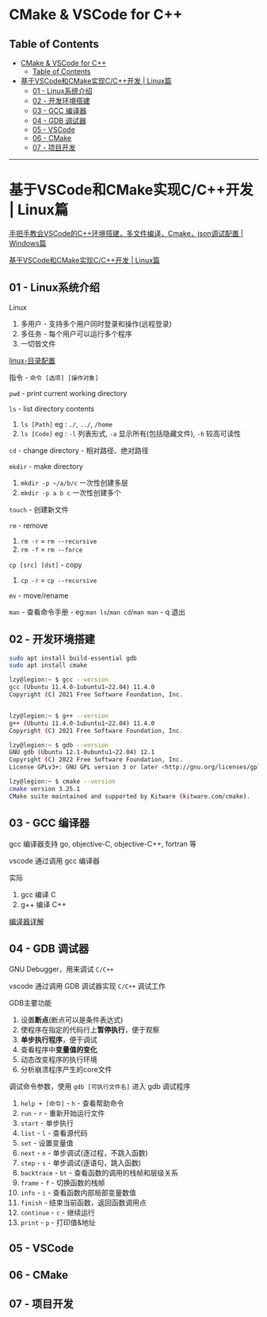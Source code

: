 # CMake & VSCode for C++

## Table of Contents

- [CMake \& VSCode for C++](#cmake--vscode-for-c)
  - [Table of Contents](#table-of-contents)
- [基于VSCode和CMake实现C/C++开发 | Linux篇](#基于vscode和cmake实现cc开发--linux篇)
  - [01 - Linux系统介绍](#01---linux系统介绍)
  - [02 - 开发环境搭建](#02---开发环境搭建)
  - [03 - GCC 编译器](#03---gcc-编译器)
  - [04 - GDB 调试器](#04---gdb-调试器)
  - [05 - VSCode](#05---vscode)
  - [06 - CMake](#06---cmake)
  - [07 - 项目开发](#07---项目开发)

---

# 基于VSCode和CMake实现C/C++开发 | Linux篇

[手把手教会VSCode的C++环境搭建，多文件编译，Cmake，json调试配置 | Windows篇](https://www.bilibili.com/video/BV13K411M78v/)

[基于VSCode和CMake实现C/C++开发 | Linux篇](https://www.bilibili.com/video/BV1fy4y1b7TC/)

## 01 - Linux系统介绍

Linux
1. 多用户 - 支持多个用户同时登录和操作(远程登录)
2. 多任务 - 每个用户可以运行多个程序
3. 一切皆文件

[linux-目录配置](../../../Linux/LinuxSystemic.md#linux-目录配置)

指令 - `命令 [选项] [操作对象]`

`pwd`   - print current working directory

`ls`    - list directory contents
1. `ls [Path]` eg : `./`, `../`, `/home`
2. `ls [Code]` eg : `-l` 列表形式, `-a` 显示所有(包括隐藏文件), `-h` 较高可读性

`cd`    - change directory - 相对路径、绝对路径

`mkdir` - make directory
1. `mkdir -p ~/a/b/c` 一次性创建多层
2. `mkdir -p a b c` 一次性创建多个

`touch` - 创建新文件

`rm` - remove
1. `rm -r` = `rm --recursive`
2. `rm -f` = `rm --force`


`cp [src] [dst]` - copy
1. `cp -r` = `cp --recursive`

`mv` - move/rename

`man` - 查看命令手册 - eg:`man ls`/`man cd`/`man man` - q 退出

## 02 - 开发环境搭建

```bash
sudo apt install build-essential gdb
sudo apt install cmake
```

```bash
lzy@legion:~ $ gcc --version
gcc (Ubuntu 11.4.0-1ubuntu1~22.04) 11.4.0
Copyright (C) 2021 Free Software Foundation, Inc.


lzy@legion:~ $ g++ --version
g++ (Ubuntu 11.4.0-1ubuntu1~22.04) 11.4.0
Copyright (C) 2021 Free Software Foundation, Inc.

lzy@legion:~ $ gdb --version
GNU gdb (Ubuntu 12.1-0ubuntu1~22.04) 12.1
Copyright (C) 2022 Free Software Foundation, Inc.
License GPLv3+: GNU GPL version 3 or later <http://gnu.org/licenses/gpl.html>

lzy@legion:~ $ cmake --version
cmake version 3.25.1
CMake suite maintained and supported by Kitware (kitware.com/cmake).

```



## 03 - GCC 编译器

gcc 编译器支持 go, objective-C, objective-C++, fortran 等

vscode 通过调用 gcc 编译器

实际
1. gcc 编译 C
2. g++ 编译 C++

[编译器详解](../../Complier/Complier&Interpreter.md#编译器compiler)



## 04 - GDB 调试器

GNU Debugger，用来调试 `C/C++`

vscode 通过调用 GDB 调试器实现 `C/C++` 调试工作

GDB主要功能
1. 设置**断点**(断点可以是条件表达式)
2. 使程序在指定的代码行上**暂停执行**，便于观察
3. **单步执行程序**，便于调试
4. 查看程序中**变量值的变化**
5. 动态改变程序的执行环境
6. 分析崩溃程序产生的core文件


调试命令参数，使用 `gdb [可执行文件名]` 进入 gdb 调试程序
1. `help + [命令]` - `h` - 查看帮助命令
2. `run` - `r` - 重新开始运行文件
3. `start` - 单步执行
4. `list` - `l` - 查看源代码
5. `set` - 设置变量值
6. `next` - `n` - 单步调试(逐过程，不跳入函数)
7. `step` - `s` - 单步调试(逐语句，跳入函数)
8. `backtrace` - `bt` - 查看函数的调用的栈帧和层级关系
9. `frame` - `f` - 切换函数的栈帧
10. `info` - `i` - 查看函数内部局部变量数值
11. `finish` - 结束当前函数，返回函数调用点
12. `continue` - `c` - 继续运行
13. `print` - `p` - 打印值&地址






## 05 - VSCode



## 06 - CMake



## 07 - 项目开发


